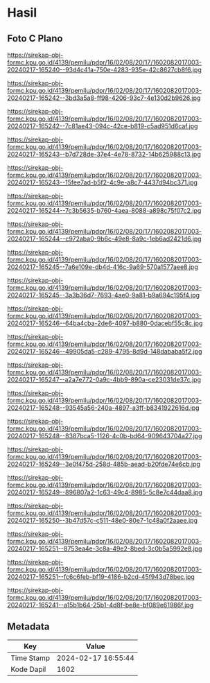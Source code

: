 # Hasil

## Foto C Plano

https://sirekap-obj-formc.kpu.go.id/4139/pemilu/pdpr/16/02/08/20/17/1602082017003-20240217-165240--93d4c41a-750e-4283-935e-42c8627cb8f6.jpg

https://sirekap-obj-formc.kpu.go.id/4139/pemilu/pdpr/16/02/08/20/17/1602082017003-20240217-165242--3bd3a5a8-ff98-4206-93c7-4e130d2b9626.jpg

https://sirekap-obj-formc.kpu.go.id/4139/pemilu/pdpr/16/02/08/20/17/1602082017003-20240217-165242--7c81ae43-094c-42ce-b819-c5ad951d6caf.jpg

https://sirekap-obj-formc.kpu.go.id/4139/pemilu/pdpr/16/02/08/20/17/1602082017003-20240217-165243--b7d728de-37e4-4e78-8732-14b625988c13.jpg

https://sirekap-obj-formc.kpu.go.id/4139/pemilu/pdpr/16/02/08/20/17/1602082017003-20240217-165243--15fee7ad-b5f2-4c9e-a8c7-4437d94bc371.jpg

https://sirekap-obj-formc.kpu.go.id/4139/pemilu/pdpr/16/02/08/20/17/1602082017003-20240217-165244--7c3b5635-b760-4aea-8088-a898c75f07c2.jpg

https://sirekap-obj-formc.kpu.go.id/4139/pemilu/pdpr/16/02/08/20/17/1602082017003-20240217-165244--c972aba0-9b6c-49e8-8a9c-1eb6ad2421d6.jpg

https://sirekap-obj-formc.kpu.go.id/4139/pemilu/pdpr/16/02/08/20/17/1602082017003-20240217-165245--7a6e109e-db4d-416c-9a69-570a1577aee8.jpg

https://sirekap-obj-formc.kpu.go.id/4139/pemilu/pdpr/16/02/08/20/17/1602082017003-20240217-165245--3a3b36d7-7693-4ae0-9a81-b9a694c195f4.jpg

https://sirekap-obj-formc.kpu.go.id/4139/pemilu/pdpr/16/02/08/20/17/1602082017003-20240217-165246--64ba4cba-2de6-4097-b880-0dacebf55c8c.jpg

https://sirekap-obj-formc.kpu.go.id/4139/pemilu/pdpr/16/02/08/20/17/1602082017003-20240217-165246--49905da5-c289-4795-8d9d-148dababa5f2.jpg

https://sirekap-obj-formc.kpu.go.id/4139/pemilu/pdpr/16/02/08/20/17/1602082017003-20240217-165247--a2a7e772-0a9c-4bb9-890a-ce23031de37c.jpg

https://sirekap-obj-formc.kpu.go.id/4139/pemilu/pdpr/16/02/08/20/17/1602082017003-20240217-165248--93545a56-240a-4897-a3ff-b8341922616d.jpg

https://sirekap-obj-formc.kpu.go.id/4139/pemilu/pdpr/16/02/08/20/17/1602082017003-20240217-165248--8387bca5-1126-4c0b-bd64-909643704a27.jpg

https://sirekap-obj-formc.kpu.go.id/4139/pemilu/pdpr/16/02/08/20/17/1602082017003-20240217-165249--3e0f475d-258d-485b-aead-b20fde74e6cb.jpg

https://sirekap-obj-formc.kpu.go.id/4139/pemilu/pdpr/16/02/08/20/17/1602082017003-20240217-165249--896807a2-1c63-49c4-8985-5c8e7c44daa8.jpg

https://sirekap-obj-formc.kpu.go.id/4139/pemilu/pdpr/16/02/08/20/17/1602082017003-20240217-165250--3b47d57c-c511-48e0-80e7-1c48a0f2aaee.jpg

https://sirekap-obj-formc.kpu.go.id/4139/pemilu/pdpr/16/02/08/20/17/1602082017003-20240217-165251--8753ea4e-3c8a-49e2-8bed-3c0b5a5992e8.jpg

https://sirekap-obj-formc.kpu.go.id/4139/pemilu/pdpr/16/02/08/20/17/1602082017003-20240217-165251--fc6c6feb-bf19-4186-b2cd-45f943d78bec.jpg

https://sirekap-obj-formc.kpu.go.id/4139/pemilu/pdpr/16/02/08/20/17/1602082017003-20240217-165241--a15b1b64-25b1-4d8f-be8e-bf089e61986f.jpg


## Metadata

| Key        | Value               |
| ---------- | ------------------- |
| Time Stamp | 2024-02-17 16:55:44 |
| Kode Dapil | 1602                |



